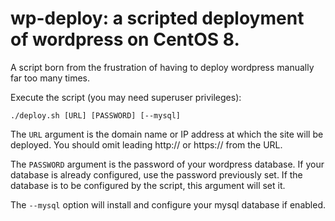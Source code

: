 # wp-deploy: a scripted deployment of wordpress on CentOS 8.
A script born from the frustration of having to deploy wordpress manually far too many times.

Execute the script (you may need superuser privileges):

<code>./deploy.sh [URL] [PASSWORD] [--mysql]</code>

The <code>URL</code> argument is the domain name or IP address at which the site will be deployed. You should omit leading http:// or https:// from the URL.

The <code>PASSWORD</code> argument is the password of your wordpress database. If your database is already configured, use the password previously set. If the database is to be configured by the script, this argument will set it.

The <code>--mysql</code> option will install and configure your mysql database if enabled.
